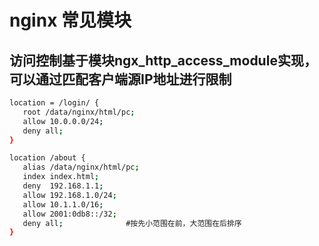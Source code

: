 # nginx 常见模块

## 访问控制基于模块ngx_http_access_module实现，可以通过匹配客户端源IP地址进行限制
```bash
location = /login/ {
   root /data/nginx/html/pc;
   allow 10.0.0.0/24;
   deny all;
}

location /about {
   alias /data/nginx/html/pc;
   index index.html;
   deny  192.168.1.1;
   allow 192.168.1.0/24;
   allow 10.1.1.0/16;
   allow 2001:0db8::/32;
   deny all;              #按先小范围在前，大范围在后排序
}

```

